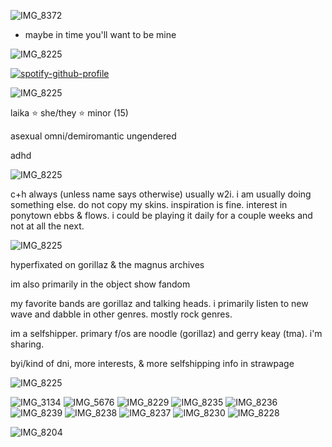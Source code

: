 ![IMG_8372](https://github.com/user-attachments/assets/a0917711-144a-424d-a701-b542f36dcdc0)

* maybe in time you'll want to be mine

![IMG_8225](https://github.com/user-attachments/assets/9be36e8c-18b4-4f2c-95b6-fe4816c227a7)

[![spotify-github-profile](https://spotify-github-profile.kittinanx.com/api/view?uid=31xb2lsykes5hwpq7dutpl2ilhra&cover_image=true&theme=novatorem&show_offline=false&background_color=121212&interchange=true&bar_color=342e47&bar_color_cover=false)](https://github.com/kittinan/spotify-github-profile)

![IMG_8225](https://github.com/user-attachments/assets/059ec37f-02a7-4a87-ab1f-fc85a3cd03b6)

laika ⭐️ she/they ⭐️ minor (15)

asexual omni/demiromantic 
ungendered

adhd

![IMG_8225](https://github.com/user-attachments/assets/7a63145b-2880-4516-a787-8e645aea3ade)

c+h always (unless name says otherwise) 
usually w2i. i am usually doing something else. 
do not copy my skins. inspiration is fine.
interest in ponytown ebbs & flows. i could be playing it daily for a couple weeks and not at all the next. 

![IMG_8225](https://github.com/user-attachments/assets/22bcf791-89ad-4b3a-b296-02905bc4e23c)

hyperfixated on gorillaz & the magnus archives

im also primarily in the object show fandom

my favorite bands are gorillaz and talking heads. i primarily listen to new wave and dabble in other genres. mostly rock genres.

im a selfshipper. primary f/os are noodle (gorillaz) and gerry keay (tma). i'm sharing. 

byi/kind of dni, more interests, & more selfshipping info in strawpage

![IMG_8225](https://github.com/user-attachments/assets/6818e05f-67af-4ac7-bc81-ca9785535bed)

![IMG_3134](https://github.com/user-attachments/assets/dd94d86f-703f-43c6-a084-7a3b9f48f25a)
![IMG_5676](https://github.com/user-attachments/assets/3e7435f6-b25f-4623-9b3e-e9f74804a86e)
![IMG_8229](https://github.com/user-attachments/assets/58b9475f-12db-49b0-9b61-013e88ef9561)
![IMG_8235](https://github.com/user-attachments/assets/3dd32672-b639-4833-9554-6754849234b9)
![IMG_8236](https://github.com/user-attachments/assets/f8326218-b65c-48c4-9471-d0b9ea1bf3a8)
![IMG_8239](https://github.com/user-attachments/assets/dddbe850-cf2b-43a5-9fb4-e16edc5c166e)
![IMG_8238](https://github.com/user-attachments/assets/e8a2fe09-5d7b-45b1-a6c3-405e2a37e213)
![IMG_8237](https://github.com/user-attachments/assets/7761297b-5ad7-4863-a4d2-e22fddf966d4)
![IMG_8230](https://github.com/user-attachments/assets/e3cf6b07-ddcb-4205-aad9-f7555d899768)
![IMG_8228](https://github.com/user-attachments/assets/9abd824c-350c-4f10-8cc3-1890c0b816d9)


![IMG_8204](https://github.com/user-attachments/assets/7b6a122e-1740-47a4-ba2d-190c7dbefa4c)
